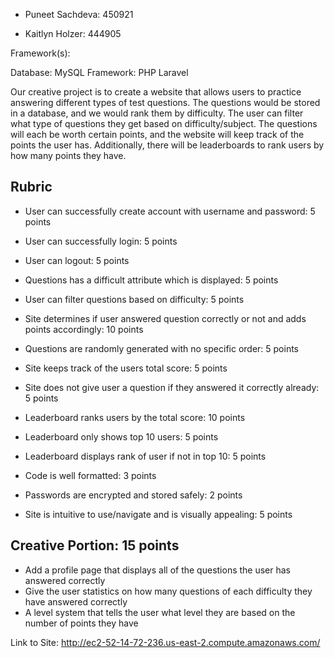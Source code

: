 * Puneet Sachdeva: 450921

* Kaitlyn Holzer: 444905

Framework(s):

Database: MySQL
Framework: PHP Laravel

Our creative project is to create a website that allows users to practice answering different types of test questions. The questions would be stored in a database, and we would rank them by difficulty. The user can filter what type of questions they get based on difficulty/subject. The questions will each be worth certain points, and the website will keep track of the points the user has. Additionally, there will be leaderboards to rank users by how many points they have. 

## Rubric ##  

* User can successfully create account with username and password: 5 points 
* User can successfully login: 5 points
* User can logout: 5 points 

* Questions has a difficult attribute which is displayed: 5 points 
* User can filter questions based on difficulty: 5 points 
* Site determines if user answered question correctly or not and adds points accordingly: 10 points 
* Questions are randomly generated with no specific order: 5 points 
* Site keeps track of the users total score: 5 points 
* Site does not give user a question if they answered it correctly already: 5 points 

* Leaderboard ranks users by the total score: 10 points 
* Leaderboard only shows top 10 users: 5 points
* Leaderboard displays rank of user if not in top 10: 5 points 

* Code is well formatted: 3 points 
* Passwords are encrypted and stored safely: 2 points
* Site is intuitive to use/navigate and is visually appealing: 5 points 

## Creative Portion: 15 points ##  
* Add a profile page that displays all of the questions the user has answered correctly
* Give the user statistics on how many questions of each difficulty they have answered correctly 
* A level system that tells the user what level they are based on the number of points they have 

Link to Site: http://ec2-52-14-72-236.us-east-2.compute.amazonaws.com/

